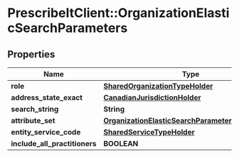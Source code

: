 # PrescribeItClient::OrganizationElasticSearchParameters

## Properties
Name | Type | Description | Notes
------------ | ------------- | ------------- | -------------
**role** | [**SharedOrganizationTypeHolder**](SharedOrganizationTypeHolder.md) |  | 
**address_state_exact** | [**CanadianJurisdictionHolder**](CanadianJurisdictionHolder.md) |  | 
**search_string** | **String** |  | 
**attribute_set** | [**OrganizationElasticSearchParametersAttributeSet**](OrganizationElasticSearchParametersAttributeSet.md) |  | 
**entity_service_code** | [**SharedServiceTypeHolder**](SharedServiceTypeHolder.md) |  | [optional] 
**include_all_practitioners** | **BOOLEAN** |  | [optional] 

